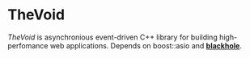 TheVoid
=======

*TheVoid* is asynchronious event-driven C++ library for building high-perfomance web applications. 
Depends on boost::asio and  __[blackhole](https://github.com/izenecloud/blackhole)__.


